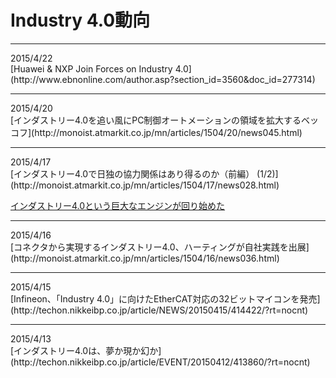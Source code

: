 # Industry 4.0動向

<hr>
2015/4/22<br>
[Huawei & NXP Join Forces on Industry 4.0](http://www.ebnonline.com/author.asp?section_id=3560&doc_id=277314)

<hr>
2015/4/20<br>
 [インダストリー4.0を追い風にPC制御オートメーションの領域を拡大するベッコフ](http://monoist.atmarkit.co.jp/mn/articles/1504/20/news045.html)
 
<hr>
2015/4/17<br>
[インダストリー4.0で日独の協力関係はあり得るのか（前編） (1/2)](http://monoist.atmarkit.co.jp/mn/articles/1504/17/news028.html)

[インダストリー4.0という巨大なエンジンが回り始めた](http://blogos.com/article/110291/)
<hr>
2015/4/16<br>
[コネクタから実現するインダストリー4.0、ハーティングが自社実践を出展](http://monoist.atmarkit.co.jp/mn/articles/1504/16/news036.html)

<hr>
2015/4/15<br>
[Infineon、「Industry 4.0」に向けたEtherCAT対応の32ビットマイコンを発売](http://techon.nikkeibp.co.jp/article/NEWS/20150415/414422/?rt=nocnt)

<hr>
2015/4/13<br>
[インダストリー4.0は、夢か現か幻か](http://techon.nikkeibp.co.jp/article/EVENT/20150412/413860/?rt=nocnt)